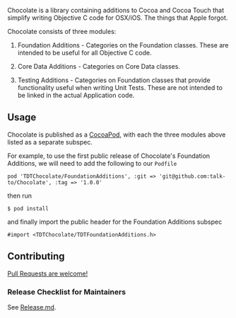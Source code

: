 Chocolate is a library containing additions to Cocoa and Cocoa Touch that
simplify writing Objective C code for OSX/iOS. The things that Apple forgot.

Chocolate consists of three modules:

1. Foundation Additions - Categories on the Foundation classes. These
   are intended to be useful for all Objective C code.

2. Core Data Additions - Categories on Core Data classes.

3. Testing Additions - Categories on Foundation classes that provide
   functionality useful when writing Unit Tests. These are not
   intended to be linked in the actual Application code.

## Usage

Chocolate is published as a [CocoaPod][CocoaPods], with each the
three modules above listed as a separate subspec.

For example, to use the first public release of Chocolate's Foundation
Additions, we will need to add the following to our `Podfile`

    pod 'TDTChocolate/FoundationAdditions', :git => 'git@github.com:talk-to/Chocolate', :tag => '1.0.0'

then run

    $ pod install

and finally import the public header for the Foundation Additions subspec

    #import <TDTChocolate/TDTFoundationAdditions.h>

## Contributing

[Pull Requests are welcome!][using-pull-requests]

### Release Checklist for Maintainers

See [Release.md]().

[CocoaPods]: http://cocoapods.org/
[using-pull-requests]: https://help.github.com/articles/using-pull-requests
